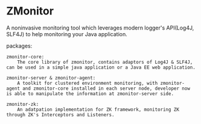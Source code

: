 ZMonitor
========

A noninvasive monitoring tool which leverages modern logger's API(Log4J, SLF4J) to help monitoring your Java application.

packages: 

	zmonitor-core:
		The core library of zmonitor, contains adaptors of Log4J & SLF4J, can be used in a simple java application or a Java EE web application.

	zmonitor-server & zmonitor-agent:
		A toolkit for clustered environment monitoring, with zmonitor-agent and zmonitor-core installed in each server node, developer now is able to manipulate the information at zmonitor-server side.

	zmonitor-zk:
		An adatpation implementation for ZK framework, monitoring ZK through ZK's Interceptors and Listeners.
